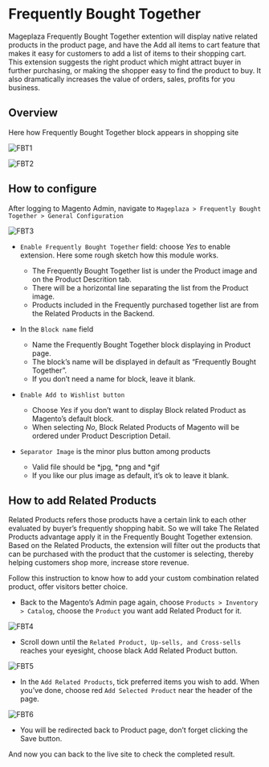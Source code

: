 # Frequently Bought Together

Mageplaza Frequently Bought Together extention will display native related products in the product page, and have the Add all items to cart feature that makes it easy for customers to add a list of items to their shopping cart. This extension suggests the right product which might attract buyer in further purchasing, or making the shopper easy to find the product to buy. It also dramatically increases the value of orders, sales, profits for you business.

## Overview 

Here how Frequently Bought Together block appears in shopping site

![FBT1](https://i.imgur.com/3hARgQL.png)

![FBT2](https://i.imgur.com/hxmv2aa.png)

## How to configure

After logging to Magento Admin, navigate to `Mageplaza > Frequently Bought Together > General Configuration`

![FBT3](https://i.imgur.com/O69ziZX.png)

- `Enable Frequently Bought Together` field: choose *Yes* to enable extension. Here some rough sketch how this module works.
	- The Frequently Bought Together list is under the Product image and on the Product Descrition tab.
  - There will be a horizontal line separating the list from the Product image.
  - Products included in the Frequently purchased together list are from the Related Products in the Backend.

- In the `Block name` field
  - Name the Frequently Bought Together block displaying in Product page.
  - The block’s name will be displayed in default as “Frequently Bought Together”.
  - If you don’t need a name for block, leave it blank.

- `Enable Add to Wishlist button`
  - Choose *Yes* if you don’t want to display Block related Product as Magento’s default block.
  - When selecting *No*, Block Related Products of Magento will be ordered under Product Description Detail.
  
- `Separator Image` is the minor plus button among products
  - Valid file should be *jpg, *png and *gif
  - If you like our plus image as default, it’s ok to leave it blank.
  
## How to add Related Products

Related Products refers those products have a certain link to each other evaluated by buyer’s frequently shopping habit. So we will take The Related Products advantage apply it in the Frequently Bought Together extension. Based on the Related Products, the extension will filter out the products that can be purchased with the product that the customer is selecting, thereby helping customers shop more, increase store revenue.

Follow this instruction to know how to add your custom combination related product, offer visitors better choice.

- Back to the Magento’s Admin page again, choose `Products > Inventory > Catalog`, choose the `Product` you want add Related Product for it.

![FBT4](https://i.imgur.com/c0vQHfY.png)

- Scroll down until the `Related Product, Up-sells, and Cross-sells` reaches your eyesight, choose black Add Related Product button.

![FBT5](https://i.imgur.com/FTZOBKe.png)

- In the `Add Related Products`, tick preferred items you wish to add. When you’ve done, choose red `Add Selected Product` near the header of the page.

![FBT6](https://i.imgur.com/DIOylfx.png)

- You will be redirected back to Product page, don’t forget clicking the Save button.

And now you can back to the live site to check the completed result.






